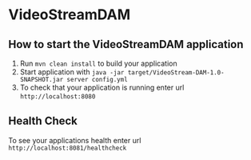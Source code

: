 # VideoStreamDAM

How to start the VideoStreamDAM application
---

1. Run `mvn clean install` to build your application
1. Start application with `java -jar target/VideoStream-DAM-1.0-SNAPSHOT.jar server config.yml`
1. To check that your application is running enter url `http://localhost:8080`

Health Check
---

To see your applications health enter url `http://localhost:8081/healthcheck`
